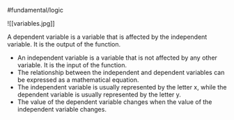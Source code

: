 #fundamental/logic

![[variables.jpg]]

A dependent variable is a variable that is affected by the independent variable. It is the output of the function.

- An independent variable is a variable that is not affected by any other variable. It is the input of the function.
- The relationship between the independent and dependent variables can be expressed as a mathematical equation.
- The independent variable is usually represented by the letter x, while the dependent variable is usually represented by the letter y.
- The value of the dependent variable changes when the value of the independent variable changes.
